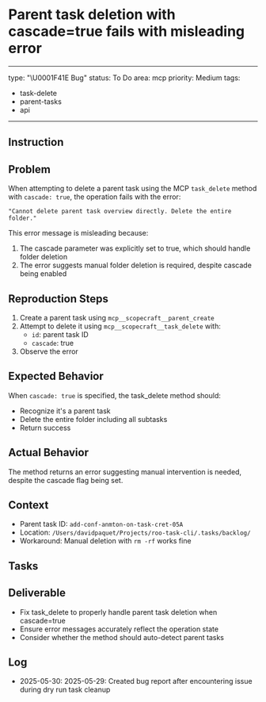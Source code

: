 # Parent task deletion with cascade=true fails with misleading error

---
type: "\U0001F41E Bug"
status: To Do
area: mcp
priority: Medium
tags:
  - task-delete
  - parent-tasks
  - api
---


## Instruction
## Problem

When attempting to delete a parent task using the MCP `task_delete` method with `cascade: true`, the operation fails with the error:

```
"Cannot delete parent task overview directly. Delete the entire folder."
```

This error message is misleading because:
1. The cascade parameter was explicitly set to true, which should handle folder deletion
2. The error suggests manual folder deletion is required, despite cascade being enabled

## Reproduction Steps

1. Create a parent task using `mcp__scopecraft__parent_create`
2. Attempt to delete it using `mcp__scopecraft__task_delete` with:
   - `id`: parent task ID
   - `cascade`: true
3. Observe the error

## Expected Behavior

When `cascade: true` is specified, the task_delete method should:
- Recognize it's a parent task
- Delete the entire folder including all subtasks
- Return success

## Actual Behavior

The method returns an error suggesting manual intervention is needed, despite the cascade flag being set.

## Context

- Parent task ID: `add-conf-anmton-on-task-cret-05A`
- Location: `/Users/davidpaquet/Projects/roo-task-cli/.tasks/backlog/`
- Workaround: Manual deletion with `rm -rf` works fine

## Tasks

## Deliverable
- Fix task_delete to properly handle parent task deletion when cascade=true
- Ensure error messages accurately reflect the operation state
- Consider whether the method should auto-detect parent tasks

## Log

- 2025-05-30: 2025-05-29: Created bug report after encountering issue during dry run task cleanup
